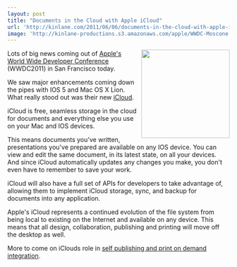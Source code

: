 ```yaml
---
layout: post
title: "Documents in the Cloud with Apple iCloud"
url: 'http://kinlane.com/2011/06/06/documents-in-the-cloud-with-apple-icloud/'
image: 'http://kinlane-productions.s3.amazonaws.com/apple/WWDC-Moscone.png'
---
```


<img class="c1" src="http://kinlane-productions.s3.amazonaws.com/apple/WWDC-Moscone.png" alt="" width="200" align="right" />

Lots of big news coming out of [Apple's World Wide Developer Conference][1] (WWDC2011) in San Francisco today.

We saw major enhancements coming down the pipes with IOS 5 and Mac OS X Lion. What really stood out was their new [iCloud][2].

iCloud is free, seamless storage in the cloud for documents and everything else you use on your Mac and IOS devices.

This means documents you've written, presentations you've prepared are available on any IOS device. You can view and edit the same document, in its latest state, on all your devices. And since iCloud automatically updates any changes you make, you don't even have to remember to save your work.

iCloud will also have a full set of APIs for developers to take advantage of, allowing them to implement iCloud storage, sync, and backup for documents into any application.

Apple's iCloud represents a continued evolution of the file system from being local to existing on the Internet and available on any device. This means that all design, collaboration, publishing and printing will move off the desktop as well.

More to come on iClouds role in [self publishing and print on demand integration][3].

   [1]: http://developer.apple.com/wwdc/ (Apple's World Wide Developer Conference)
   [2]: http://www.apple.com/icloud/ (iCloud)
   [3]: http://developer.mimeo.com (self publishing and print on demand integration)
